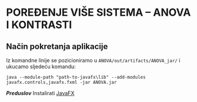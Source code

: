 # POREĐENJE VIŠE SISTEMA – ANOVA I KONTRASTI


## Način pokretanja aplikacije

Iz komandne linije se pozicioniramo u ``` ANOVA/out/artifacts/ANOVA_jar/ ``` i ukucamo sljedeću komandu:

``` java --module-path "path-to-javafx\lib" --add-modules javafx.controls,javafx.fxml -jar ANOVA.jar ```

***Preduslov*** Instalirati  [JavaFX](https://gluonhq.com/products/javafx/)
